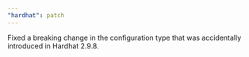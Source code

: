```yaml
---
"hardhat": patch
---
```


Fixed a breaking change in the configuration type that was accidentally introduced in Hardhat 2.9.8.
